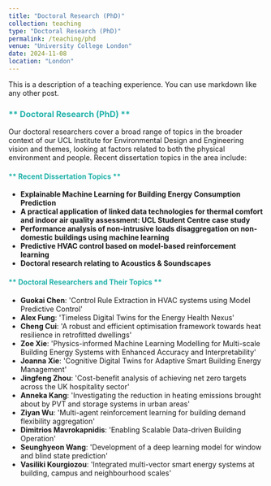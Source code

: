 ```yaml
---
title: "Doctoral Research (PhD)"
collection: teaching
type: "Doctoral Research (PhD)"
permalink: /teaching/phd
venue: "University College London"
date: 2024-11-08
location: "London"
---
```


This is a description of a teaching experience. You can use markdown like any other post.

### <span style="color:lightseagreen">** Doctoral Research (PhD) **</span>

Our doctoral researchers cover a broad range of topics in the broader context of our UCL Institute for Environmental Design and Engineering vision and themes, looking at factors related to both the physical environment and people. Recent dissertation topics in the area include:

#### <span style="color:lightseagreen">** Recent Dissertation Topics **</span>

- **Explainable Machine Learning for Building Energy Consumption Prediction**
- **A practical application of linked data technologies for thermal comfort and indoor air quality assessment: UCL Student Centre case study**
- **Performance analysis of non-intrusive loads disaggregation on non-domestic buildings using machine learning**
- **Predictive HVAC control based on model-based reinforcement learning**
- **Doctoral research relating to Acoustics & Soundscapes**

#### <span style="color:lightseagreen">** Doctoral Researchers and Their Topics **</span>

- **Guokai Chen**: 'Control Rule Extraction in HVAC systems using Model Predictive Control'
- **Alex Fung**: 'Timeless Digital Twins for the Energy Health Nexus'
- **Cheng Cui**: 'A robust and efficient optimisation framework towards heat resilience in retrofitted dwellings'
- **Zoe Xie**: 'Physics-informed Machine Learning Modelling for Multi-scale Building Energy Systems with Enhanced Accuracy and Interpretability'
- **Joanna Xie**: 'Cognitive Digital Twins for Adaptive Smart Building Energy Management'
- **Jingfeng Zhou**: 'Cost-benefit analysis of achieving net zero targets across the UK hospitality sector'
- **Anneka Kang**: 'Investigating the reduction in heating emissions brought about by PVT and storage systems in urban areas'
- **Ziyan Wu**: 'Multi-agent reinforcement learning for building demand flexibility aggregation'
- **Dimitrios Mavrokapnidis**: 'Enabling Scalable Data-driven Building Operation'
- **Seunghyeon Wang**: 'Development of a deep learning model for window and blind state prediction'
- **Vasiliki Kourgiozou**: 'Integrated multi-vector smart energy systems at building, campus and neighbourhood scales'

